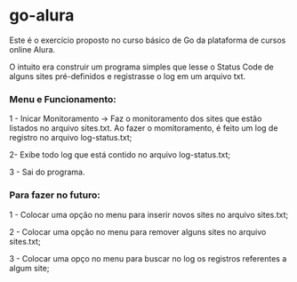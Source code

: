 # go-alura

Este é o exercício proposto no curso básico de Go da plataforma de cursos online Alura.

O intuito era construir um programa simples que lesse o Status Code de alguns sites pré-definidos e registrasse o log em um arquivo txt.

### Menu e Funcionamento:

1 - Inicar Monitoramento -> Faz o monitoramento dos sites que estão listados no arquivo sites.txt. Ao fazer o momitoramento, é feito um log de registro no arquivo log-status.txt;

2- Exibe todo log que está contido no arquivo log-status.txt;

3 - Sai do programa.

### Para fazer no futuro:

1 - Colocar uma opção no menu para inserir novos sites no arquivo sites.txt;

2 - Colocar uma opção no menu para remover alguns sites no arquivo sites.txt;

3 - Colocar uma opço no menu para buscar no log os registros referentes a algum site;
